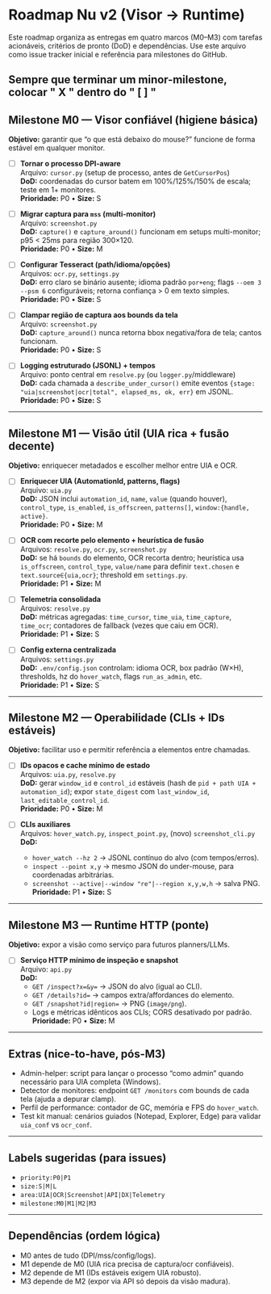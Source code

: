 # Roadmap Nu v2 (Visor → Runtime)

Este roadmap organiza as entregas em quatro marcos (M0–M3) com tarefas acionáveis, critérios de pronto (DoD) e dependências. Use este arquivo como issue tracker inicial e referência para milestones do GitHub.

Sempre que terminar um minor-milestone, colocar " X " dentro do " [ ] "
---

## Milestone M0 — Visor confiável (higiene básica)
**Objetivo:** garantir que “o que está debaixo do mouse?” funcione de forma estável em qualquer monitor.

- [ ] **Tornar o processo DPI-aware**  
  Arquivo: `cursor.py` (setup de processo, antes de `GetCursorPos`)  
  **DoD:** coordenadas do cursor batem em 100%/125%/150% de escala; teste em 1+ monitores.  
  **Prioridade:** P0 • **Size:** S

- [ ] **Migrar captura para `mss` (multi-monitor)**  
  Arquivo: `screenshot.py`  
  **DoD:** `capture()` e `capture_around()` funcionam em setups multi-monitor; p95 < 25ms para região 300×120.  
  **Prioridade:** P0 • **Size:** M

- [ ] **Configurar Tesseract (path/idioma/opções)**  
  Arquivos: `ocr.py`, `settings.py`  
  **DoD:** erro claro se binário ausente; idioma padrão `por+eng`; flags `--oem 3 --psm 6` configuráveis; retorna confiança > 0 em texto simples.  
  **Prioridade:** P0 • **Size:** S

- [ ] **Clampar região de captura aos bounds da tela**  
  Arquivo: `screenshot.py`  
  **DoD:** `capture_around()` nunca retorna bbox negativa/fora de tela; cantos funcionam.  
  **Prioridade:** P0 • **Size:** S

- [ ] **Logging estruturado (JSONL) + tempos**  
  Arquivo: ponto central em `resolve.py` (ou `logger.py`/middleware)  
  **DoD:** cada chamada a `describe_under_cursor()` emite eventos `{stage: "uia|screenshot|ocr|total", elapsed_ms, ok, err}` em JSONL.  
  **Prioridade:** P0 • **Size:** S

---

## Milestone M1 — Visão útil (UIA rica + fusão decente)
**Objetivo:** enriquecer metadados e escolher melhor entre UIA e OCR.

- [ ] **Enriquecer UIA (AutomationId, patterns, flags)**  
  Arquivo: `uia.py`  
  **DoD:** JSON inclui `automation_id`, `name`, `value` (quando houver), `control_type`, `is_enabled`, `is_offscreen`, `patterns[]`, `window:{handle, active}`.  
  **Prioridade:** P0 • **Size:** M

- [ ] **OCR com recorte pelo elemento + heurística de fusão**  
  Arquivos: `resolve.py`, `ocr.py`, `screenshot.py`  
  **DoD:** se há `bounds` do elemento, OCR recorta dentro; heurística usa `is_offscreen`, `control_type`, `value/name` para definir `text.chosen` e `text.source∈{uia,ocr}`; threshold em `settings.py`.  
  **Prioridade:** P1 • **Size:** M

- [ ] **Telemetria consolidada**  
  Arquivos: `resolve.py`  
  **DoD:** métricas agregadas: `time_cursor`, `time_uia`, `time_capture`, `time_ocr`; contadores de fallback (vezes que caiu em OCR).  
  **Prioridade:** P1 • **Size:** S

- [ ] **Config externa centralizada**  
  Arquivos: `settings.py`  
  **DoD:** `.env/config.json` controlam: idioma OCR, box padrão (W×H), thresholds, hz do `hover_watch`, flags `run_as_admin`, etc.  
  **Prioridade:** P1 • **Size:** S

---

## Milestone M2 — Operabilidade (CLIs + IDs estáveis)
**Objetivo:** facilitar uso e permitir referência a elementos entre chamadas.

- [ ] **IDs opacos e cache mínimo de estado**  
  Arquivos: `uia.py`, `resolve.py`  
  **DoD:** gerar `window_id` e `control_id` estáveis (hash de `pid + path UIA + automation_id`); expor `state_digest` com `last_window_id`, `last_editable_control_id`.  
  **Prioridade:** P0 • **Size:** M

- [ ] **CLIs auxiliares**  
  Arquivos: `hover_watch.py`, `inspect_point.py`, (novo) `screenshot_cli.py`  
  **DoD:**  
    - `hover_watch --hz 2` → JSONL contínuo do alvo (com tempos/erros).  
    - `inspect --point x,y` → mesmo JSON do under-mouse, para coordenadas arbitrárias.  
    - `screenshot --active|--window "re"|--region x,y,w,h` → salva PNG.  
  **Prioridade:** P1 • **Size:** S

---

## Milestone M3 — Runtime HTTP (ponte)
**Objetivo:** expor a visão como serviço para futuros planners/LLMs.

- [ ] **Serviço HTTP mínimo de inspeção e snapshot**  
  Arquivo: `api.py`  
  **DoD:**  
    - `GET /inspect?x=&y=` → JSON do alvo (igual ao CLI).  
    - `GET /details?id=` → campos extra/affordances do elemento.  
    - `GET /snapshot?id|region=` → PNG (`image/png`).  
    - Logs e métricas idênticos aos CLIs; CORS desativado por padrão.  
  **Prioridade:** P0 • **Size:** M

---

## Extras (nice-to-have, pós-M3)
- Admin-helper: script para lançar o processo “como admin” quando necessário para UIA completa (Windows).  
- Detector de monitores: endpoint `GET /monitors` com bounds de cada tela (ajuda a depurar clamp).  
- Perfil de performance: contador de GC, memória e FPS do `hover_watch`.  
- Test kit manual: cenários guiados (Notepad, Explorer, Edge) para validar `uia_conf` vs `ocr_conf`.

---

## Labels sugeridas (para issues)
- `priority:P0|P1`  
- `size:S|M|L`  
- `area:UIA|OCR|Screenshot|API|DX|Telemetry`  
- `milestone:M0|M1|M2|M3`

---

## Dependências (ordem lógica)
- M0 antes de tudo (DPI/mss/config/logs).  
- M1 depende de M0 (UIA rica precisa de captura/ocr confiáveis).  
- M2 depende de M1 (IDs estáveis exigem UIA robusto).  
- M3 depende de M2 (expor via API só depois da visão madura).
